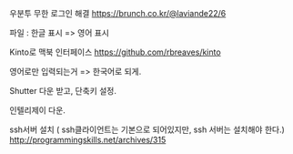 우분투 무한 로그인 해결
https://brunch.co.kr/@laviande22/6

파일 : 한글 표시 => 영어 표시

Kinto로 맥북 인터페이스 
https://github.com/rbreaves/kinto

영어로만 입력되는거 => 한국어로 되게.

Shutter 다운 받고, 단축키 설정.

인텔리제이 다운.

ssh서버 설치 ( ssh클라이언트는 기본으로 되어있지만, ssh 서버는 설치해야 한다.)
http://programmingskills.net/archives/315

